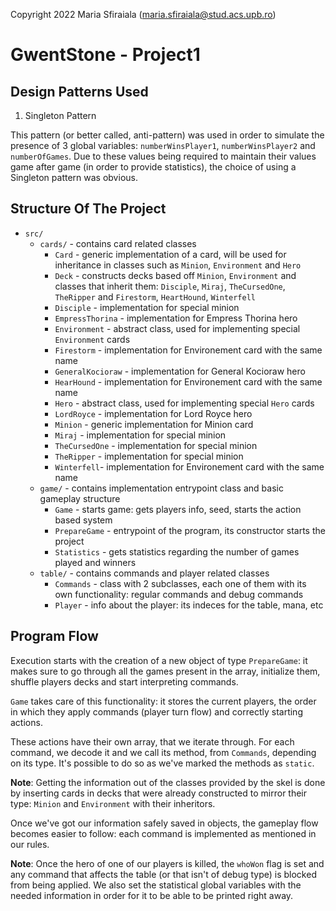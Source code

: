 Copyright 2022 Maria Sfiraiala (maria.sfiraiala@stud.acs.upb.ro)

# GwentStone - Project1

## Design Patterns Used

1. Singleton Pattern

This pattern (or better called, anti-pattern) was used in order to simulate the presence of 3 global variables: `numberWinsPlayer1`, `numberWinsPlayer2` and `numberOfGames`.
Due to these values being required to maintain their values game after game (in order to provide statistics), the choice of using a Singleton pattern was obvious.

## Structure Of The Project

* `src/`
  * `cards/` - contains card related classes
    * `Card` - generic implementation of a card, will be used for inheritance in classes such as `Minion`, `Environment` and `Hero`
    * `Deck` - constructs decks based off `Minion`, `Environment` and classes that inherit them: `Disciple`, `Miraj`, `TheCursedOne`, `TheRipper` and `Firestorm`, `HeartHound`, `Winterfell`
    * `Disciple` - implementation for special minion 
    * `EmpressThorina` - implementation for Empress Thorina hero
    * `Environment` - abstract class, used for implementing special `Environment` cards
    * `Firestorm` - implementation for Environement card with the same name
    * `GeneralKocioraw` - implementation for General Kocioraw hero
    * `HearHound` - implementation for Environement card with the same name
    * `Hero` - abstract class, used for implementing special `Hero` cards
    * `LordRoyce` - implementation for Lord Royce hero
    * `Minion` - generic implementation for Minion card
    * `Miraj` - implementation for special minion
    * `TheCursedOne` - implementation for special minion
    * `TheRipper` - implementation for special minion
    * `Winterfell`- implementation for Environement card with the same name
  * `game/` - contains implementation entrypoint class and basic gameplay structure
    * `Game` - starts game: gets players info, seed, starts the action based system
    * `PrepareGame` - entrypoint of the program, its constructor starts the project
    * `Statistics` - gets statistics regarding the number of games played and winners
  * `table/` - contains commands and player related classes
    * `Commands` - class with 2 subclasses, each one of them with its own functionality: regular commands and debug commands
    * `Player` - info about the player: its indeces for the table, mana, etc

## Program Flow

Execution starts with the creation of a new object of type `PrepareGame`: it makes sure to go through all the games present in the array, initialize them, shuffle players decks and start interpreting commands. 

`Game` takes care of this functionality: it stores the current players, the order in which they apply commands (player turn flow) and correctly starting actions.

These actions have their own array, that we iterate through. For each command, we decode it and we call its method, from `Commands`, depending on its type.
It's possible to do so as we've marked the methods as `static`.

**Note**: Getting the information out of the classes provided by the skel is done by inserting cards in decks that were already constructed to mirror their type: `Minion` and `Environment` with their inheritors.

Once we've got our information safely saved in objects, the gameplay flow becomes easier to follow: each command is implemented as mentioned in our rules.

**Note**: Once the hero of one of our players is killed, the `whoWon` flag is set and any command that affects the table (or that isn't of debug type) is blocked from being applied.
We also set the statistical global variables with the needed information in order for it to be able to be printed right away.